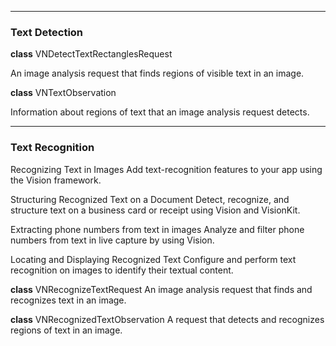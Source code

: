 
---
### Text Detection

<b>class</b> VNDetectTextRectanglesRequest

An image analysis request that finds regions of visible text in an image.

<b>class</b> VNTextObservation

Information about regions of text that an image analysis request detects.


---

### Text Recognition

Recognizing Text in Images
Add text-recognition features to your app using the Vision framework.

Structuring Recognized Text on a Document
Detect, recognize, and structure text on a business card or receipt using Vision and VisionKit.

Extracting phone numbers from text in images
Analyze and filter phone numbers from text in live capture by using Vision.

Locating and Displaying Recognized Text
Configure and perform text recognition on images to identify their textual content.

<b>class</b> VNRecognizeTextRequest
An image analysis request that finds and recognizes text in an image.

<b>class</b> VNRecognizedTextObservation
A request that detects and recognizes regions of text in an image.
